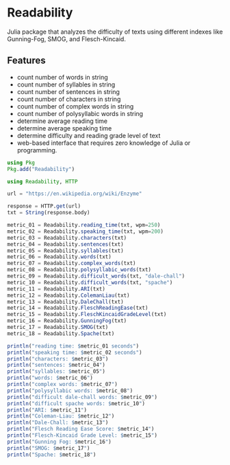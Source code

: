 # Readability

Julia package that analyzes the difficulty of texts using different indexes like Gunning-Fog, SMOG, and Flesch-Kincaid.

## Features
- count number of words in string
- count number of syllables in string
- count number of sentences in string 
- count number of characters in string
- count number of complex words in string
- count number of polysyllabic words in string
- determine average reading time
- determine average speaking time
- determine difficulty and reading grade level of text
- web-based interface that requires zero knowledge of Julia or programming.

```julia
using Pkg
Pkg.add("Readability")

using Readability, HTTP

url = "https://en.wikipedia.org/wiki/Enzyme"

response = HTTP.get(url)
txt = String(response.body)

metric_01 = Readability.reading_time(txt, wpm=250)
metric_02 = Readability.speaking_time(txt, wpm=200)
metric_03 = Readability.characters(txt)
metric_04 = Readability.sentences(txt)
metric_05 = Readability.syllables(txt)
metric_06 = Readability.words(txt)
metric_07 = Readability.complex_words(txt)
metric_08 = Readability.polysyllabic_words(txt)
metric_09 = Readability.difficult_words(txt, "dale-chall")
metric_10 = Readability.difficult_words(txt, "spache")
metric_11 = Readability.ARI(txt)
metric_12 = Readability.ColemanLiau(txt)
metric_13 = Readability.DaleChall(txt)
metric_14 = Readability.FleschReadingEase(txt)
metric_15 = Readability.FleschKincaidGradeLevel(txt)
metric_16 = Readability.GunningFog(txt)
metric_17 = Readability.SMOG(txt)
metric_18 = Readability.Spache(txt)

println("reading time: $metric_01 seconds")
println("speaking time: $metric_02 seconds")
println("characters: $metric_03")
println("sentences: $metric_04")
println("syllables: $metric_05")
println("words: $metric_06")
println("complex words: $metric_07")
println("polysyllabic words: $metric_08")
println("difficult dale-chall words: $metric_09")
println("difficult spache words: $metric_10")
println("ARI: $metric_11")
println("Coleman-Liau: $metric_12")
println("Dale-Chall: $metric_13")
println("Flesch Reading Ease Score: $metric_14")
println("Flesch-Kincaid Grade Level: $metric_15")
println("Gunning Fog: $metric_16")
println("SMOG: $metric_17")
println("Spache: $metric_18")
```